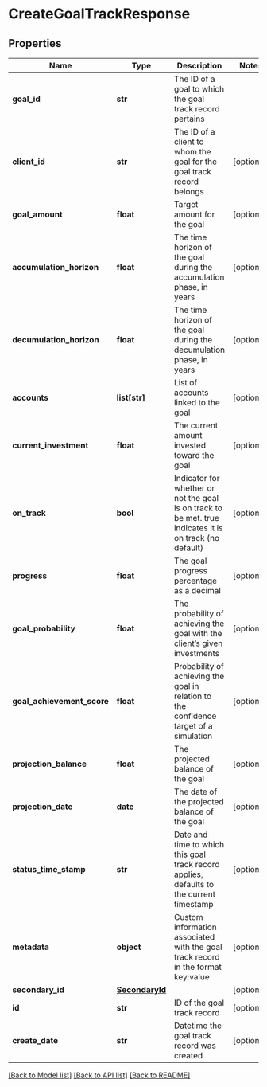 # CreateGoalTrackResponse

## Properties
Name | Type | Description | Notes
------------ | ------------- | ------------- | -------------
**goal_id** | **str** | The ID of a goal to which the goal track record pertains | 
**client_id** | **str** | The ID of a client to whom the goal for the goal track record belongs | [optional] 
**goal_amount** | **float** | Target amount for the goal | [optional] 
**accumulation_horizon** | **float** | The time horizon of the goal during the accumulation phase, in years | [optional] 
**decumulation_horizon** | **float** | The time horizon of the goal during the decumulation phase, in years | [optional] 
**accounts** | **list[str]** | List of accounts linked to the goal | [optional] 
**current_investment** | **float** | The current amount invested toward the goal | [optional] 
**on_track** | **bool** | Indicator for whether or not the goal is on track to be met. true indicates it is on track (no default) | [optional] 
**progress** | **float** | The goal progress percentage as a decimal | [optional] 
**goal_probability** | **float** | The probability of achieving the goal with the client’s given investments | [optional] 
**goal_achievement_score** | **float** | Probability of achieving the goal in relation to the confidence target of a simulation | [optional] 
**projection_balance** | **float** | The projected balance of the goal | [optional] 
**projection_date** | **date** | The date of the projected balance of the goal | [optional] 
**status_time_stamp** | **str** | Date and time to which this goal track record applies, defaults to the current timestamp | [optional] 
**metadata** | **object** | Custom information associated with the goal track record in the format key:value | [optional] 
**secondary_id** | [**SecondaryId**](SecondaryId.md) |  | [optional] 
**id** | **str** | ID of the goal track record | [optional] 
**create_date** | **str** | Datetime the goal track record was created | [optional] 

[[Back to Model list]](../README.md#documentation-for-models) [[Back to API list]](../README.md#documentation-for-api-endpoints) [[Back to README]](../README.md)


